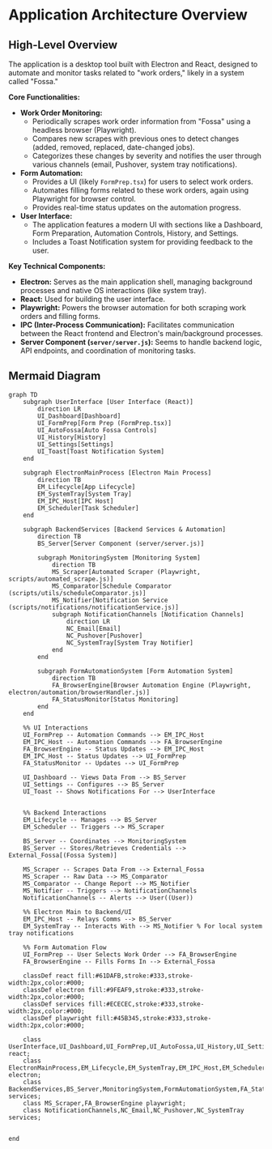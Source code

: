 # Application Architecture Overview

## High-Level Overview

The application is a desktop tool built with Electron and React, designed to automate and monitor tasks related to "work orders," likely in a system called "Fossa."

**Core Functionalities:**

*   **Work Order Monitoring:**
    *   Periodically scrapes work order information from "Fossa" using a headless browser (Playwright).
    *   Compares new scrapes with previous ones to detect changes (added, removed, replaced, date-changed jobs).
    *   Categorizes these changes by severity and notifies the user through various channels (email, Pushover, system tray notifications).
*   **Form Automation:**
    *   Provides a UI (likely `FormPrep.tsx`) for users to select work orders.
    *   Automates filling forms related to these work orders, again using Playwright for browser control.
    *   Provides real-time status updates on the automation progress.
*   **User Interface:**
    *   The application features a modern UI with sections like a Dashboard, Form Preparation, Automation Controls, History, and Settings.
    *   Includes a Toast Notification system for providing feedback to the user.

**Key Technical Components:**

*   **Electron:** Serves as the main application shell, managing background processes and native OS interactions (like system tray).
*   **React:** Used for building the user interface.
*   **Playwright:** Powers the browser automation for both scraping work orders and filling forms.
*   **IPC (Inter-Process Communication):** Facilitates communication between the React frontend and Electron's main/background processes.
*   **Server Component (`server/server.js`):** Seems to handle backend logic, API endpoints, and coordination of monitoring tasks.

## Mermaid Diagram

```mermaid
graph TD
    subgraph UserInterface [User Interface (React)]
        direction LR
        UI_Dashboard[Dashboard]
        UI_FormPrep[Form Prep (FormPrep.tsx)]
        UI_AutoFossa[Auto Fossa Controls]
        UI_History[History]
        UI_Settings[Settings]
        UI_Toast[Toast Notification System]
    end

    subgraph ElectronMainProcess [Electron Main Process]
        direction TB
        EM_Lifecycle[App Lifecycle]
        EM_SystemTray[System Tray]
        EM_IPC_Host[IPC Host]
        EM_Scheduler[Task Scheduler]
    end

    subgraph BackendServices [Backend Services & Automation]
        direction TB
        BS_Server[Server Component (server/server.js)]
        
        subgraph MonitoringSystem [Monitoring System]
            direction TB
            MS_Scraper[Automated Scraper (Playwright, scripts/automated_scrape.js)]
            MS_Comparator[Schedule Comparator (scripts/utils/scheduleComparator.js)]
            MS_Notifier[Notification Service (scripts/notifications/notificationService.js)]
            subgraph NotificationChannels [Notification Channels]
                direction LR
                NC_Email[Email]
                NC_Pushover[Pushover]
                NC_SystemTray[System Tray Notifier]
            end
        end

        subgraph FormAutomationSystem [Form Automation System]
            direction TB
            FA_BrowserEngine[Browser Automation Engine (Playwright, electron/automation/browserHandler.js)]
            FA_StatusMonitor[Status Monitoring]
        end
    end

    %% UI Interactions
    UI_FormPrep -- Automation Commands --> EM_IPC_Host
    EM_IPC_Host -- Automation Commands --> FA_BrowserEngine
    FA_BrowserEngine -- Status Updates --> EM_IPC_Host
    EM_IPC_Host -- Status Updates --> UI_FormPrep
    FA_StatusMonitor -- Updates --> UI_FormPrep

    UI_Dashboard -- Views Data From --> BS_Server
    UI_Settings -- Configures --> BS_Server
    UI_Toast -- Shows Notifications For --> UserInterface


    %% Backend Interactions
    EM_Lifecycle -- Manages --> BS_Server
    EM_Scheduler -- Triggers --> MS_Scraper

    BS_Server -- Coordinates --> MonitoringSystem
    BS_Server -- Stores/Retrieves Credentials --> External_Fossa[(Fossa System)]
    
    MS_Scraper -- Scrapes Data From --> External_Fossa
    MS_Scraper -- Raw Data --> MS_Comparator
    MS_Comparator -- Change Report --> MS_Notifier
    MS_Notifier -- Triggers --> NotificationChannels
    NotificationChannels -- Alerts --> User((User))
    
    %% Electron Main to Backend/UI
    EM_IPC_Host -- Relays Comms --> BS_Server
    EM_SystemTray -- Interacts With --> MS_Notifier % For local system tray notifications

    %% Form Automation Flow
    UI_FormPrep -- User Selects Work Order --> FA_BrowserEngine
    FA_BrowserEngine -- Fills Forms In --> External_Fossa

    classDef react fill:#61DAFB,stroke:#333,stroke-width:2px,color:#000;
    classDef electron fill:#9FEAF9,stroke:#333,stroke-width:2px,color:#000;
    classDef services fill:#ECECEC,stroke:#333,stroke-width:2px,color:#000;
    classDef playwright fill:#45B345,stroke:#333,stroke-width:2px,color:#000;

    class UserInterface,UI_Dashboard,UI_FormPrep,UI_AutoFossa,UI_History,UI_Settings,UI_Toast react;
    class ElectronMainProcess,EM_Lifecycle,EM_SystemTray,EM_IPC_Host,EM_Scheduler electron;
    class BackendServices,BS_Server,MonitoringSystem,FormAutomationSystem,FA_StatusMonitor services;
    class MS_Scraper,FA_BrowserEngine playwright;
    class NotificationChannels,NC_Email,NC_Pushover,NC_SystemTray services;


end
``` 
